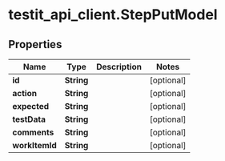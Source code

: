 # testit_api_client.StepPutModel

## Properties

Name | Type | Description | Notes
------------ | ------------- | ------------- | -------------
**id** | **String** |  | [optional] 
**action** | **String** |  | [optional] 
**expected** | **String** |  | [optional] 
**testData** | **String** |  | [optional] 
**comments** | **String** |  | [optional] 
**workItemId** | **String** |  | [optional] 


